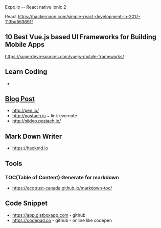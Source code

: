 
Expo.io -- React native
Ionic 2

React
https://hackernoon.com/simple-react-development-in-2017-113bd563691f

## 10 Best Vue.js based UI Frameworks for Building Mobile Apps
https://superdevresources.com/vuejs-mobile-frameworks/

## Learn Coding

-

## [Blog Post]()

- http://pen.io/
- http://postach.io ~ link evernote
- http://niidvp.postach.io/

## Mark Down Writer

- https://hackmd.io

## Tools

### TOC(Table of Content) Generate for markdown

- https://ecotrust-canada.github.io/markdown-toc/

## Code Snippet

- https://app.gistboxapp.com - github
- https://codepad.co - github - online like codepen
